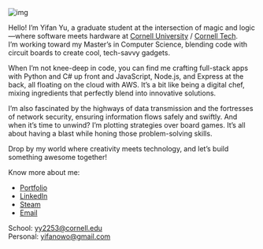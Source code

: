 
<!--
**yifanwow/yifanwow** is a ✨ _special_ ✨ repository because its `README.md` (this file) appears on your GitHub profile.

Here are some ideas to get you started:

- 🔭 I’m currently working on ...
- 🌱 I’m currently learning ...
- 👯 I’m looking to collaborate on ...
- 🤔 I’m looking for help with ...
- 💬 Ask me about ...
- 📫 How to reach me: ...
- 😄 Pronouns: ...
- ⚡ Fun fact: ...
-->

<img src="sunset.png" alt="img" title="Sunset">  

Hello! I’m Yifan Yu, a graduate student at the intersection of magic and logic—where software meets hardware at [Cornell University](https://www.cornell.edu/) / [Cornell Tech](https://tech.cornell.edu/).  
I’m working toward my Master’s in Computer Science, blending code with circuit boards to create cool, tech-savvy gadgets.  

When I’m not knee-deep in code, you can find me crafting full-stack apps with Python and C# up front and JavaScript, Node.js, and Express at the back, all floating on the cloud with AWS. It’s a bit like being a digital chef, mixing ingredients that perfectly blend into innovative solutions.

I’m also fascinated by the highways of data transmission and the fortresses of network security, ensuring information flows safely and swiftly. And when it’s time to unwind? I’m plotting strategies over board games. It’s all about having a blast while honing those problem-solving skills.

Drop by my world where creativity meets technology, and let’s build something awesome together!

Know more about me:
- [Portfolio](http://yifanovo.info)
- [LinkedIn](https://www.linkedin.com/in/yifanovo/)
- [Steam](https://steamcommunity.com/id/yifanovo/)
- [Email](mailto:yy2253@cornell.edu)   

School: yy2253@cornell.edu  
Personal: yifanowo@gmail.com

